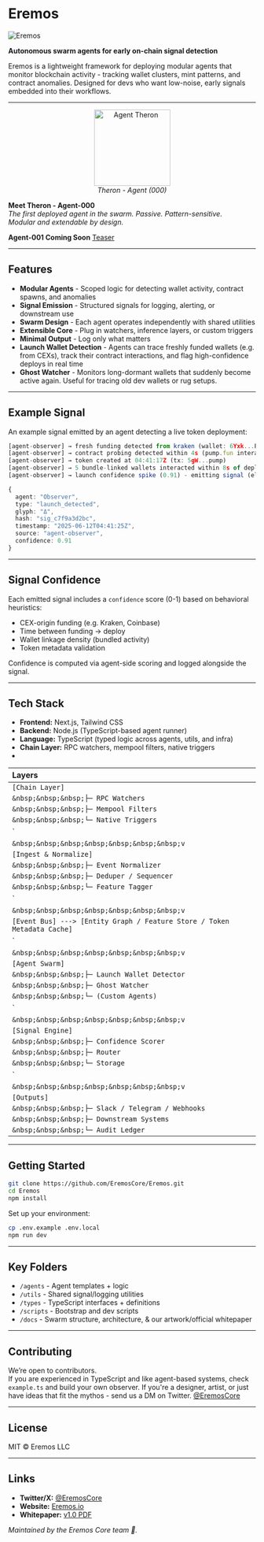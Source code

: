 # Eremos

![Eremos](docs/banner2.png)

**Autonomous swarm agents for early on-chain signal detection**

Eremos is a lightweight framework for deploying modular agents that monitor blockchain activity - tracking wallet clusters, mint patterns, and contract anomalies.
Designed for devs who want low-noise, early signals embedded into their workflows.

---

<p align="center">
  <img src="docs/therontphd2.png" alt="Agent Theron" width="155"/><br/>
  <em>Theron - Agent (000)</em>
</p>

**Meet Theron - Agent-000**  
*The first deployed agent in the swarm. Passive. Pattern-sensitive.  
Modular and extendable by design.*


**Agent-001 Coming Soon** [Teaser](https://x.com/EremosCore/status/1949154939923833239)

---

## Features

- **Modular Agents** - Scoped logic for detecting wallet activity, contract spawns, and anomalies  
- **Signal Emission** - Structured signals for logging, alerting, or downstream use  
- **Swarm Design** - Each agent operates independently with shared utilities  
- **Extensible Core** - Plug in watchers, inference layers, or custom triggers  
- **Minimal Output** - Log only what matters
- **Launch Wallet Detection** - Agents can trace freshly funded wallets (e.g. from CEXs), track their contract interactions, and flag high-confidence deploys in real time
- **Ghost Watcher** - Monitors long-dormant wallets that suddenly become active again. Useful for tracing old dev wallets or rug setups.


---

## Example Signal

An example signal emitted by an agent detecting a live token deployment:

```ts
[agent-observer] → fresh funding detected from kraken (wallet: 6Yxk...P2M8) at 04:41:12Z
[agent-observer] → contract probing detected within 4s (pump.fun interaction traced)
[agent-observer] → token created at 04:41:17Z (tx: 5gW...pump)
[agent-observer] → 5 bundle-linked wallets interacted within 8s of deploy
[agent-observer] → launch confidence spike (0.91) - emitting signal (elapsed: 13s)

{
  agent: "Observer",
  type: "launch_detected",
  glyph: "Δ",
  hash: "sig_c7f9a3d2bc",
  timestamp: "2025-06-12T04:41:25Z",
  source: "agent-observer",
  confidence: 0.91
}
```

---

## Signal Confidence

Each emitted signal includes a `confidence` score (0-1) based on behavioral heuristics:
- CEX-origin funding (e.g. Kraken, Coinbase)
- Time between funding → deploy
- Wallet linkage density (bundled activity)
- Token metadata validation

Confidence is computed via agent-side scoring and logged alongside the signal.

---

## Tech Stack

- **Frontend:** Next.js, Tailwind CSS
- **Backend:** Node.js (TypeScript-based agent runner)
- **Language:** TypeScript (typed logic across agents, utils, and infra)
- **Chain Layer:** RPC watchers, mempool filters, native triggers
- 

| Layers |
| :--- |
| `[Chain Layer]` |
| `&nbsp;&nbsp;&nbsp;├─ RPC Watchers` |
| `&nbsp;&nbsp;&nbsp;├─ Mempool Filters` |
| `&nbsp;&nbsp;&nbsp;└─ Native Triggers` |
| `&nbsp;&nbsp;&nbsp;&nbsp;&nbsp;&nbsp;&nbsp;|` |
| `&nbsp;&nbsp;&nbsp;&nbsp;&nbsp;&nbsp;&nbsp;v` |
| `[Ingest & Normalize]` |
| `&nbsp;&nbsp;&nbsp;├─ Event Normalizer` |
| `&nbsp;&nbsp;&nbsp;├─ Deduper / Sequencer` |
| `&nbsp;&nbsp;&nbsp;└─ Feature Tagger` |
| `&nbsp;&nbsp;&nbsp;&nbsp;&nbsp;&nbsp;&nbsp;|` |
| `&nbsp;&nbsp;&nbsp;&nbsp;&nbsp;&nbsp;&nbsp;v` |
| `[Event Bus] ---> [Entity Graph / Feature Store / Token Metadata Cache]` |
| `&nbsp;&nbsp;&nbsp;&nbsp;&nbsp;&nbsp;&nbsp;|` |
| `&nbsp;&nbsp;&nbsp;&nbsp;&nbsp;&nbsp;&nbsp;v` |
| `[Agent Swarm]` |
| `&nbsp;&nbsp;&nbsp;├─ Launch Wallet Detector` |
| `&nbsp;&nbsp;&nbsp;├─ Ghost Watcher` |
| `&nbsp;&nbsp;&nbsp;└─ (Custom Agents)` |
| `&nbsp;&nbsp;&nbsp;&nbsp;&nbsp;&nbsp;&nbsp;|` |
| `&nbsp;&nbsp;&nbsp;&nbsp;&nbsp;&nbsp;&nbsp;v` |
| `[Signal Engine]` |
| `&nbsp;&nbsp;&nbsp;├─ Confidence Scorer` |
| `&nbsp;&nbsp;&nbsp;├─ Router` |
| `&nbsp;&nbsp;&nbsp;└─ Storage` |
| `&nbsp;&nbsp;&nbsp;&nbsp;&nbsp;&nbsp;&nbsp;|` |
| `&nbsp;&nbsp;&nbsp;&nbsp;&nbsp;&nbsp;&nbsp;v` |
| `[Outputs]` |
| `&nbsp;&nbsp;&nbsp;├─ Slack / Telegram / Webhooks` |
| `&nbsp;&nbsp;&nbsp;├─ Downstream Systems` |
| `&nbsp;&nbsp;&nbsp;└─ Audit Ledger` |

---

## Getting Started

```bash
git clone https://github.com/EremosCore/Eremos.git
cd Eremos
npm install
```

Set up your environment:

```bash
cp .env.example .env.local
npm run dev
```

---

## Key Folders

- `/agents` - Agent templates + logic  
- `/utils` - Shared signal/logging utilities  
- `/types` - TypeScript interfaces + definitions  
- `/scripts` - Bootstrap and dev scripts  
- `/docs` - Swarm structure, architecture, & our artwork/official whitepaper

---

## Contributing

We’re open to contributors.  
If you are experienced in TypeScript and like agent-based systems, check `example.ts` and build your own observer.
If you're a designer, artist, or just have ideas that fit the mythos - send us a DM on Twitter. [@EremosCore](https://x.com/EremosCore)

---

## License

MIT © Eremos LLC

---

## Links

- **Twitter/X:** [@EremosCore](https://x.com/EremosCore)
- **Website:** [Eremos.io](https://www.eremos.io/)
- **Whitepaper:** [v1.0 PDF](docs/whitepaper.pdf)

_Maintained by the Eremos Core team 💛._
